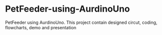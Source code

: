 # PetFeeder-using-AurdinoUno
PetFeeder using AurdinoUno. This project contain designed circut, coding, flowcharts, demo and presentation
